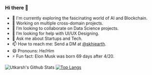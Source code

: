 ### Hi there 👋

- 🔭 I'm currently exploring the fascinating world of AI and Blockchain.
- 🌱 Working on multiple cross-domain projects.
- 👯 I’m looking to collaborate on Data Science projects.
- 🤔 I’m looking for help with UI/UX Designing.
- 💬 Ask me about Startups and Tech.
- 📫 How to reach me: Send a DM at [@skhiearth](https://www.linkedin.com/in/skhiearth).
- 😄 Pronouns: He/Him
- ⚡ Fun fact: Elon Musk was born 69 days after 4/20.

![Utkarsh's Github Stats](https://github-readme-stats.vercel.app/api?username=skhiearth&show_icons=true&hide_border=true)
[![Top Langs](https://github-readme-stats.vercel.app/api/top-langs/?username=skhiearth&langs_count=6)](https://github.com/skhiearth/github-readme-stats)
